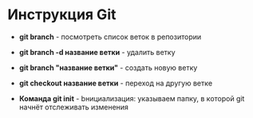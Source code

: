 # Инструкция Git

+ **git branch** - посмотреть список веток в репозитории

+ **git branch -d название ветки** - удалить ветку

+ **git branch "название ветки"** - создать новую ветку

+ **git checkout название ветки** - переход на другую веткe

+ **Команда git init** - bнициализация: указываем папку, в которой
git начнёт отслеживать изменения
